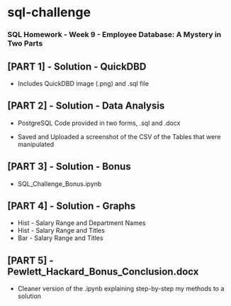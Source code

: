 # sql-challenge

### SQL Homework - Week 9 - Employee Database: A Mystery in Two Parts

## [PART 1] - Solution - QuickDBD

- Includes QuickDBD image (.png) and .sql file

## [PART 2] - Solution - Data Analysis

- PostgreSQL Code provided in two forms, .sql and .docx

- Saved and Uploaded a screenshot of the CSV of the Tables that were manipulated

## [PART 3] - Solution - Bonus

- SQL_Challenge_Bonus.ipynb

## [PART 4] - Solution - Graphs
  
- Hist - Salary Range and Department Names
- Hist - Salary Range and Titles
- Bar - Salary Range and Titles

## [PART 5] - Pewlett_Hackard_Bonus_Conclusion.docx

- Cleaner version of the .ipynb explaining step-by-step my methods to a solution
